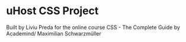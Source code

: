 # uHost CSS Project

Built by Liviu Preda for the online course CSS - The Complete Guide by Academind/ Maximilian Schwarzmüller
